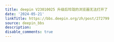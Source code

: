 ```yaml
---
title: deepin V23010025 升级后玲珑的浏览器无法打开了
date: '2024-05-21'
linkTitle: https://bbs.deepin.org/zh/post/272799
source: deepin_bbs
description: 
disable_comments: true
---
```


